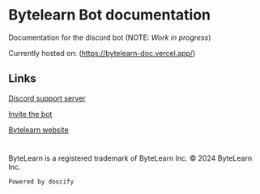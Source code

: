 # Bytelearn Bot documentation
Documentation for the discord bot (NOTE: *Work in progress*)

Currently hosted on: (https://bytelearn-doc.vercel.app/)

## Links

[Discord support server](https://discord.gg/jJMNGkQGnT)

[Invite the bot](https://discord.com/oauth2/authorize?client_id=1212368275519053824&permissions=534726962688&scope=bot)

[Bytelearn website](https://bytelearn.com)
# 
ByteLearn is a registered trademark of ByteLearn Inc.
© 2024 ByteLearn Inc.

`Powered by doscify`
